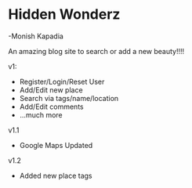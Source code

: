 # Hidden Wonderz
<p>-Monish Kapadia</p>
<p>An amazing blog site to search or add a new beauty!!!!</p>

<p>v1:</p>
<ul>
	<li>Register/Login/Reset User</li>
	<li>Add/Edit new place</li>
	<li>Search via tags/name/location</li>
	<li>Add/Edit comments</li>
	<li>...much more</li>
</ul>

<p>v1.1</p>
<ul>
	<li>Google Maps Updated</li>
</ul>

<p>v1.2</p>
<ul>
	<li>Added new place tags</li>
</ul>